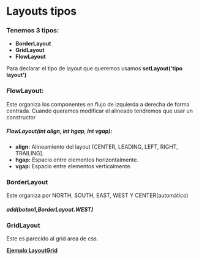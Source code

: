 # Layouts tipos

### Tenemos 3 tipos:
- **BorderLayout**
- **GridLayout**
- **FlowLayout**

Para declarar el tipo de layout que queremos usamos **setLayout('tipo layout')**

### FlowLayout:
Este organiza los componentes en flujo de izquierda a derecha de forma centrada.
Cuando queramos modificar el alineado tendremos que usar un constructor

##### FlowLayout(int align, int hgap, int vgap):
- **align:** Alineamiento del layout [CENTER, LEADING, LEFT, RIGHT, TRAILING].
- **hgap:** Espacio entre elementos horizontalmente.
- **vgap:** Espacio entre elementos verticalmente.

### BorderLayout
Este organiza por NORTH, SOUTH, EAST, WEST Y CENTER(automático)

##### add(boton1,BorderLayout.WEST)

### GridLayout
Este es parecido al grid area de css.

[**Ejemplo LayoutGrid**](../Layouts)